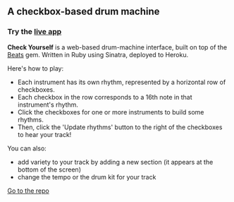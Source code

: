 ## A checkbox-based drum machine 

### Try the [live app](https://check-yourself.herokuapp.com/)

**Check Yourself** is a web-based drum-machine interface, built on top of the [Beats](https://github.com/jstrait/beats) gem.
Written in Ruby using Sinatra, deployed to Heroku. 

Here's how to play:

- Each instrument has its own rhythm, represented by a horizontal row of checkboxes.
- Each checkbox in the row corresponds to a 16th note in that instrument's rhythm.
- Click the checkboxes for one or more instruments to build some rhythms.
- Then, click the 'Update rhythms' button to the right of the checkboxes to hear your track!

You can also:

- add variety to your track by adding a new section (it appears at the bottom of the screen)
- change the tempo or the drum kit for your track

[Go to the repo](https://github.com/ben-harvey/check-yourself)
